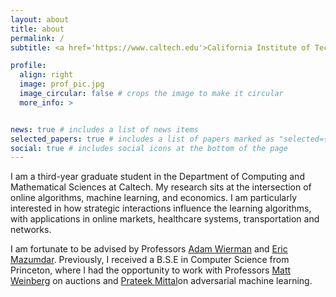 ```yaml
---
layout: about
title: about
permalink: /
subtitle: <a href='https://www.caltech.edu'>California Institute of Technology</a>

profile:
  align: right
  image: prof_pic.jpg
  image_circular: false # crops the image to make it circular
  more_info: >


news: true # includes a list of news items
selected_papers: true # includes a list of papers marked as "selected={true}"
social: true # includes social icons at the bottom of the page
---
```


I am a third-year graduate student in the Department of Computing and Mathematical Sciences at Caltech. My research sits at the intersection of online algorithms, machine learning, and economics. I am particularly interested in how strategic interactions influence the learning algorithms, with applications in online markets, healthcare systems, transportation  and networks.

I am fortunate to be advised by Professors <a href="https://adamwierman.com">Adam Wierman</a>   and <a href="http://users.cms.caltech.edu/~mazumdar/">Eric Mazumdar</a>. Previously, I received a B.S.E in Computer Science from Princeton, where I had the opportunity to work with Professors <a href="https://www.cs.princeton.edu/~smattw/">Matt Weinberg</a> on auctions and <a href="https://www.princeton.edu/~pmittal/">Prateek Mittal</a>on adversarial machine learning.